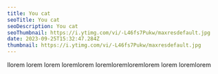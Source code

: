```yaml
---
title: You cat
seoTitle: You cat
seoDescription: You cat
seoThumbnail: https://i.ytimg.com/vi/-L46fs7Pukw/maxresdefault.jpg
date: 2023-09-25T15:32:47.284Z
thumbnail: https://i.ytimg.com/vi/-L46fs7Pukw/maxresdefault.jpg
---
```

ll﻿orem
l﻿orem
l﻿orem
l﻿oreml﻿orem
l﻿oreml﻿oreml﻿oreml﻿orem
l﻿orem
l﻿oreml﻿orem
